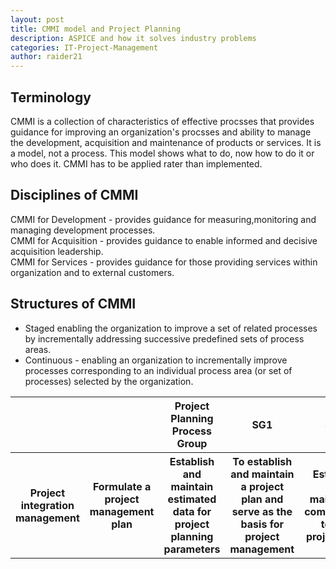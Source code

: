 ```yaml
---
layout: post
title: CMMI model and Project Planning
description: ASPICE and how it solves industry problems
categories: IT-Project-Management
author: raider21
---  
```

## Terminology  
CMMI is a collection of characteristics of effective procsses that provides guidance for improving an organization's procsses and ability to manage the development, acquisition and maintenance of products or services. It is a model, not a process. This model shows what to do, now how to do it or who does it. CMMI has to be applied rater than implemented.  
## Disciplines of CMMI  
CMMI for Development - provides guidance for measuring,monitoring and managing development processes.  
CMMI for Acquisition - provides guidance to enable informed and decisive acquisition leadership.  
CMMI for Services - provides guidance for those providing services within organization and to external customers.  
## Structures of CMMI  
- Staged enabling the organization to improve a set of related processes by incrementally addressing successive predefined sets of process areas.  
- Continuous - enabling an organization to incrementally improve processes corresponding to an individual process area (or set of processes) selected by the organization.  
  
<!-- | | | | | | -->
<table>
        <tr>
            <th> <th>
            <th>Project Planning Process Group</th>
            <th>SG1</th>
            <th>SG2</th>
            <th>SG3</th>
        </tr>
        <tr>
            <th>Project integration management</th>
            <th>Formulate a project management plan</th>
            <th>Establish and maintain estimated data for project planning parameters</th>
            <th>To establish and maintain a project plan and serve as the basis for project management</th>
            <th>Establish and maintain a commitment to the project plan</th>
        </tr>
    </table>